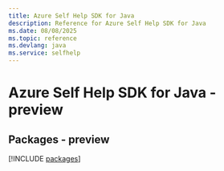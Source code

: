 ```yaml
---
title: Azure Self Help SDK for Java
description: Reference for Azure Self Help SDK for Java
ms.date: 08/08/2025
ms.topic: reference
ms.devlang: java
ms.service: selfhelp
---
```

# Azure Self Help SDK for Java - preview
## Packages - preview
[!INCLUDE [packages](self-help-index.md)]